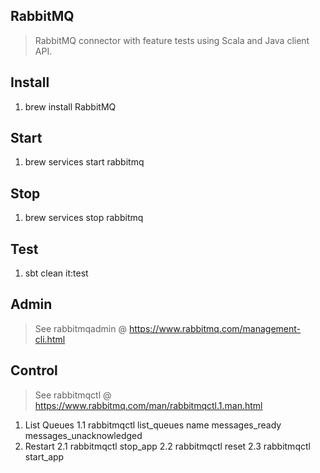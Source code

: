 RabbitMQ
--------
>RabbitMQ connector with feature tests using Scala and Java client API.

Install
-------
1. brew install RabbitMQ

Start
-----
1. brew services start rabbitmq

Stop
----
1. brew services stop rabbitmq

Test
----
1. sbt clean it:test

Admin
-----
>See rabbitmqadmin @ https://www.rabbitmq.com/management-cli.html

Control
-------
>See rabbitmqctl @ https://www.rabbitmq.com/man/rabbitmqctl.1.man.html

1. List Queues
   1.1 rabbitmqctl list_queues name messages_ready messages_unacknowledged
2. Restart
   2.1 rabbitmqctl stop_app
   2.2 rabbitmqctl reset
   2.3 rabbitmqctl start_app